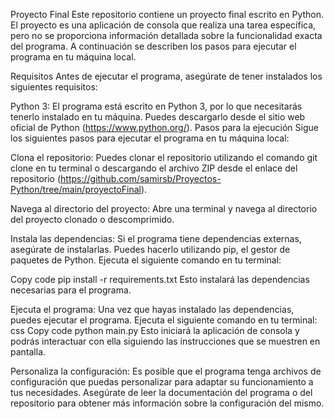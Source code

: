 Proyecto Final
Este repositorio contiene un proyecto final escrito en Python. El proyecto es una aplicación de consola que realiza una tarea específica, pero no se proporciona información detallada sobre la funcionalidad exacta del programa. A continuación se describen los pasos para ejecutar el programa en tu máquina local.

Requisitos
Antes de ejecutar el programa, asegúrate de tener instalados los siguientes requisitos:

Python 3: El programa está escrito en Python 3, por lo que necesitarás tenerlo instalado en tu máquina. Puedes descargarlo desde el sitio web oficial de Python (https://www.python.org/).
Pasos para la ejecución
Sigue los siguientes pasos para ejecutar el programa en tu máquina local:

Clona el repositorio: Puedes clonar el repositorio utilizando el comando git clone en tu terminal o descargando el archivo ZIP desde el enlace del repositorio (https://github.com/samirsb/Proyectos-Python/tree/main/proyectoFinal).

Navega al directorio del proyecto: Abre una terminal y navega al directorio del proyecto clonado o descomprimido.

Instala las dependencias: Si el programa tiene dependencias externas, asegúrate de instalarlas. Puedes hacerlo utilizando pip, el gestor de paquetes de Python. Ejecuta el siguiente comando en tu terminal:

Copy code
pip install -r requirements.txt
Esto instalará las dependencias necesarias para el programa.

Ejecuta el programa: Una vez que hayas instalado las dependencias, puedes ejecutar el programa. Ejecuta el siguiente comando en tu terminal:
css
Copy code
python main.py
Esto iniciará la aplicación de consola y podrás interactuar con ella siguiendo las instrucciones que se muestren en pantalla.

Personaliza la configuración: Es posible que el programa tenga archivos de configuración que puedas personalizar para adaptar su funcionamiento a tus necesidades. Asegúrate de leer la documentación del programa o del repositorio para obtener más información sobre la configuración del mismo.
